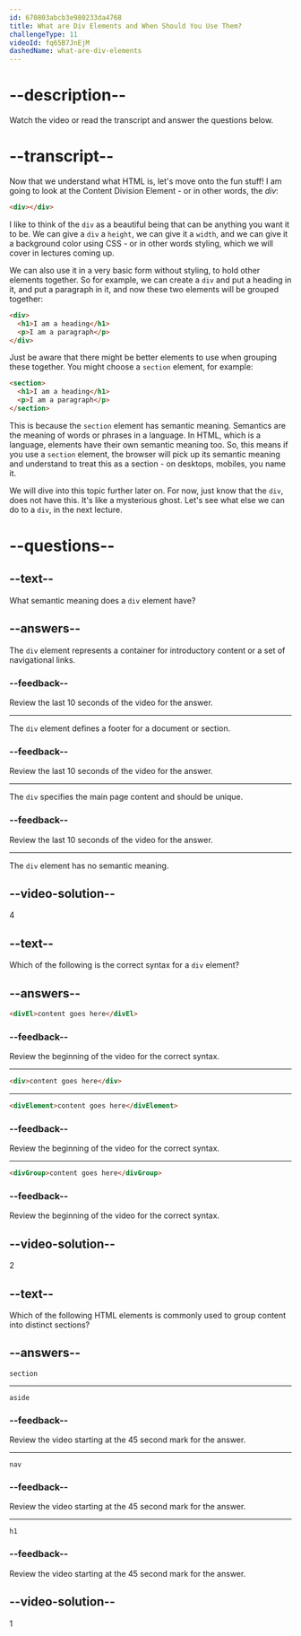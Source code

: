 ```yaml
---
id: 670803abcb3e980233da4768
title: What are Div Elements and When Should You Use Them?
challengeType: 11
videoId: fq65B7JnEjM
dashedName: what-are-div-elements
---
```


# --description--

Watch the video or read the transcript and answer the questions below.

# --transcript--

Now that we understand what HTML is, let's move onto the fun stuff! I am going to look at the Content Division Element - or in other words, the *div*:

```html
<div></div>
```

I like to think of the `div` as a beautiful being that can be anything you want it to be. We can give a `div` a `height`, we can give it a `width`, and we can give it a background color using CSS - or in other words styling, which we will cover in lectures coming up.

We can also use it in a very basic form without styling, to hold other elements together. So for example, we can create a `div` and put a heading in it, and put a paragraph in it, and now these two elements will be grouped together:

```html
<div>
  <h1>I am a heading</h1>
  <p>I am a paragraph</p>
</div>
```

Just be aware that there might be better elements to use when grouping these together. You might choose a `section` element, for example:

```html
<section>
  <h1>I am a heading</h1>
  <p>I am a paragraph</p>
</section>
```

This is because the `section` element has semantic meaning. Semantics are the meaning of words or phrases in a language. In HTML, which is a language, elements have their own semantic meaning too. So, this means if you use a `section` element, the browser will pick up its semantic meaning and understand to treat this as a section - on desktops, mobiles, you name it. 

We will dive into this topic further later on. For now, just know that the `div`, does not have this. It's like a mysterious ghost. Let's see what else we can do to a `div`, in the next lecture.

# --questions--

## --text--

What semantic meaning does a `div` element have?

## --answers--

The `div` element represents a container for introductory content or a set of navigational links.

### --feedback--

Review the last 10 seconds of the video for the answer.

---

The `div` element defines a footer for a document or section.

### --feedback--

Review the last 10 seconds of the video for the answer.

---

The `div` specifies the main page content and should be unique.

### --feedback--

Review the last 10 seconds of the video for the answer.

---

The `div` element has no semantic meaning.

## --video-solution--

4

## --text--

Which of the following is the correct syntax for a `div` element?

## --answers--

```html
<divEl>content goes here</divEl>
```

### --feedback--

Review the beginning of the video for the correct syntax.

---

```html
<div>content goes here</div>
```

---

```html
<divElement>content goes here</divElement>
```

### --feedback--

Review the beginning of the video for the correct syntax.

---

```html
<divGroup>content goes here</divGroup>
```

### --feedback--

Review the beginning of the video for the correct syntax.

## --video-solution--

2

## --text--

Which of the following HTML elements is commonly used to group content into distinct sections?

## --answers--

`section`

---

`aside`

### --feedback--

Review the video starting at the 45 second mark for the answer.

---

`nav`

### --feedback--

Review the video starting at the 45 second mark for the answer.

---

`h1`

### --feedback--

Review the video starting at the 45 second mark for the answer.

## --video-solution--

1
